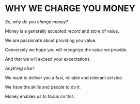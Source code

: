 WHY WE CHARGE YOU MONEY
=======================

_So, why do you charge money?_

Money is a generally accepted record and store of value.  

We are passionate about providing you value.

Conversely we hope you will recognize the value we provide.

And that we will exceed your expectations.

_Anything else?_

We want to deliver you a fast, reliable and relevant service.

We have the skills and people to do it.

Money enables us to focus on this.
